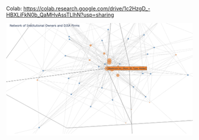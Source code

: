 
Colab: https://colab.research.google.com/drive/1c2HzgD_-HBXLiFkN0b_QaMHvAssTLlhN?usp=sharing

<p align="center">
  <img width="800"  src="figure/screenshot1.png">
</p>
